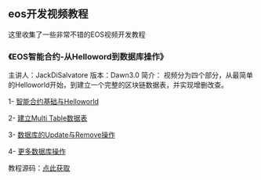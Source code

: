 ## eos开发视频教程
这里收集了一些非常不错的EOS视频开发教程

### 《EOS智能合约-从Helloword到数据库操作》
主讲人：JackDiSalvatore
版本：Dawn3.0
简介：
视频分为四个部分，从最简单的Helloworld开始，到建立一个完整的区块链数据表，并实现增删改查。

1- [智能合约基础与Helloworld](https://www.youtube.com/watch?v=DYIjxG00tv4&t=201s)

2- [建立Multi Table数据表](https://www.youtube.com/watch?v=PamSV-WGcZo)

3- [数据库的Update与Remove操作](https://www.youtube.com/watch?v=F4WjcZulY3c)

4- [更多数据库操作](https://www.youtube.com/watch?v=VcpheeG0SqI&t=6s)

教程源码：[点此获取](https://github.com/JackDiSalvatore/shared_contracts/tree/master/my_tutorials/newapp1)

